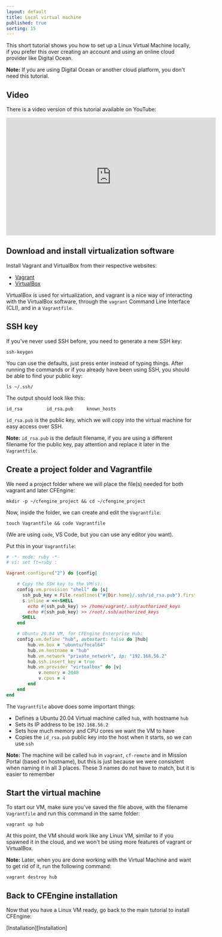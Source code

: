 ```yaml
---
layout: default
title: Local virtual machine
published: true
sorting: 15
---
```


This short tutorial shows you how to set up a Linux Virtual Machine locally, if you prefer this over creating an account and using an online cloud provider like Digital Ocean.

**Note:** If you are using Digital Ocean or another cloud platform, you don't need this tutorial.

## Video

There is a video version of this tutorial available on YouTube:

<iframe width="560" height="315" src="https://www.youtube.com/embed/VDe5n2Ugt_w" frameborder="0" allow="accelerometer; autoplay; clipboard-write; encrypted-media; gyroscope; picture-in-picture" allowfullscreen></iframe>

## Download and install virtualization software

Install Vagrant and VirtualBox from their respective websites:

* [Vagrant](https://www.vagrantup.com/downloads)
* [VirtualBox](https://www.virtualbox.org/)

VirtualBox is used for virtualization, and vagrant is a nice way of interacting with the VirtualBox software, through the `vagrant` Command Line Interface (CLI), and in a `Vagrantfile`.

## SSH key

If you've never used SSH before, you need to generate a new SSH key:

```command
ssh-keygen
```

You can use the defaults, just press enter instead of typing things.
After running the commands or if you already have been using SSH, you should be able to find your public key:

```command
ls ~/.ssh/
```

The output should look like this:

```output
id_rsa         id_rsa.pub     known_hosts
```

`id_rsa.pub` is the public key, which we will copy into the virtual machine for easy access over SSH.

**Note:** `id_rsa.pub` is the default filename, if you are using a different filename for the public key, pay attention and replace it later in the `Vagrantfile`.

## Create a project folder and Vagrantfile

We need a project folder where we will place the file(s) needed for both vagrant and later CFEngine:

```command
mkdir -p ~/cfengine_project && cd ~/cfengine_project
```

Now, inside the folder, we can create and edit the `Vagrantfile`:

```command
touch Vagrantfile && code Vagrantfile
```

(We are using `code`, VS Code, but you can use any editor you want).

Put this in your `Vagrantfile`:

```ruby file=Vagrantfile
# -*- mode: ruby -*-
# vi: set ft=ruby :

Vagrant.configure("2") do |config|

    # Copy the SSH key to the VM(s):
    config.vm.provision "shell" do |s|
      ssh_pub_key = File.readlines("#{Dir.home}/.ssh/id_rsa.pub").first.strip
      s.inline = <<-SHELL
        echo #{ssh_pub_key} >> /home/vagrant/.ssh/authorized_keys
        echo #{ssh_pub_key} >> /root/.ssh/authorized_keys
      SHELL
    end

    # Ubuntu 20.04 VM, for CFEngine Enterprise Hub:
    config.vm.define "hub", autostart: false do |hub|
        hub.vm.box = "ubuntu/focal64"
        hub.vm.hostname = "hub"
        hub.vm.network "private_network", ip: "192.168.56.2"
        hub.ssh.insert_key = true
        hub.vm.provider "virtualbox" do |v|
            v.memory = 2048
            v.cpus = 4
        end
    end
end
```

The `Vagrantfile` above does some important things:

* Defines a Ubuntu 20.04 Virtual machine called `hub`, with hostname `hub`
* Sets its IP address to be `192.168.56.2`
* Sets how much memory and CPU cores we want the VM to have
* Copies the `id_rsa.pub` public key into the host when it starts, so we can use `ssh`

**Note:** The machine will be called `hub` in `vagrant`, `cf-remote` and in Mission Portal (based on hostname), but this is just because we were consistent when naming it in all 3 places.
These 3 names do not have to match, but it is easier to remember

## Start the virtual machine

To start our VM, make sure you've saved the file above, with the filename `Vagrantfile` and run this command in the same folder:

```command
vagrant up hub
```

At this point, the VM should work like any Linux VM, similar to if you spawned it in the cloud, and we won't be using more features of vagrant or VirtualBox.

**Note:** Later, when you are done working with the Virtual Machine and want to get rid of it, run the following command:

```command
vagrant destroy hub
```

## Back to CFEngine installation

Now that you have a Linux VM ready, go back to the main tutorial to install CFEngine:

[Installation][Installation]
